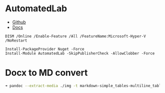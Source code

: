 # AutomatedLab

- [Github](https://github.com/AutomatedLab/AutomatedLab)
- [Docs](https://automatedlab.org/en/)

```
DISM /Online /Enable-Feature /All /FeatureName:Microsoft-Hyper-V /NoRestart

Install-PackageProvider Nuget -Force
Install-Module AutomatedLab -SkipPublisherCheck -AllowClobber -Force
```

# Docx to MD convert

```bash
➜ pandoc --extract-media ./img -t markdown-simple_tables-multiline_tables-grid_tables  input.docx -o README.md
```
